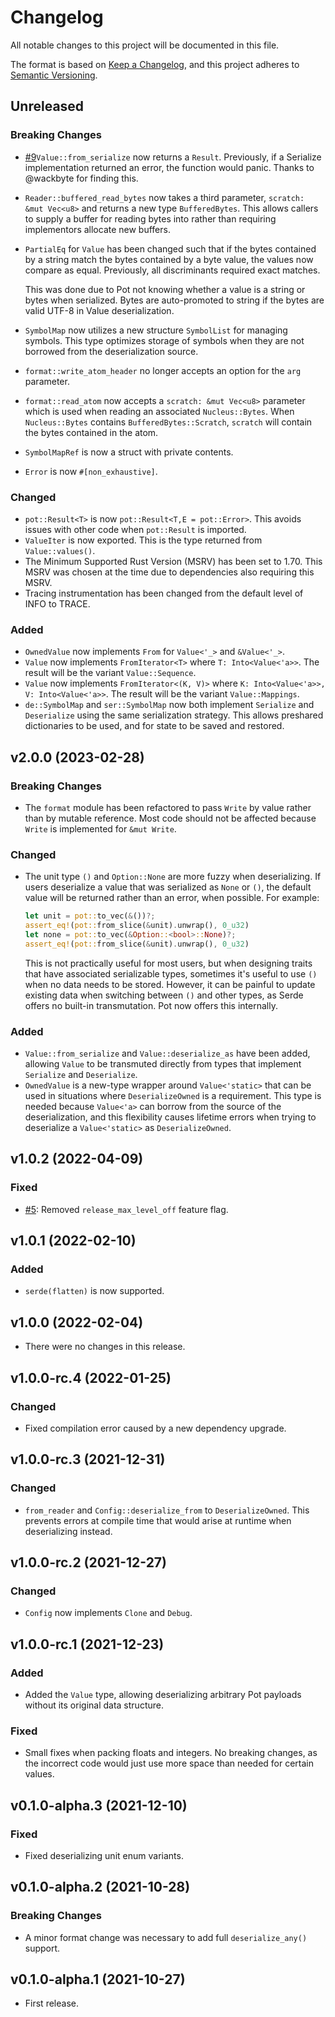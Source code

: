 # Changelog

All notable changes to this project will be documented in this file.

The format is based on [Keep a Changelog](https://keepachangelog.com/en/1.0.0/),
and this project adheres to [Semantic Versioning](https://semver.org/spec/v2.0.0.html).

## Unreleased

### Breaking Changes

- [#9][9]`Value::from_serialize` now returns a `Result`. Previously, if a Serialize
  implementation returned an error, the function would panic. Thanks to
  @wackbyte for finding this.
- `Reader::buffered_read_bytes` now takes a third parameter, `scratch: &mut
  Vec<u8>` and returns a new type `BufferedBytes`. This allows callers to supply
  a buffer for reading bytes into rather than requiring implementors allocate
  new buffers.
- `PartialEq` for `Value` has been changed such that if the bytes contained by a
  string match the bytes contained by a byte value, the values now compare as
  equal. Previously, all discriminants required exact matches.

  This was done due to Pot not knowing whether a value is a string or bytes when
  serialized. Bytes are auto-promoted to string if the bytes are valid UTF-8 in
  Value deserialization.
- `SymbolMap` now utilizes a new structure `SymbolList` for managing symbols.
  This type optimizes storage of symbols when they are not borrowed from the
  deserialization source.
- `format::write_atom_header` no longer accepts an option for the `arg`
  parameter.
- `format::read_atom` now accepts a `scratch: &mut Vec<u8>` parameter which is
  used when reading an associated `Nucleus::Bytes`. When `Nucleus::Bytes`
  contains `BufferedBytes::Scratch`, `scratch` will contain the bytes contained
  in the atom.
- `SymbolMapRef` is now a struct with private contents.
- `Error` is now `#[non_exhaustive]`.

### Changed

- `pot::Result<T>` is now `pot::Result<T,E = pot::Error>`. This avoids issues
  with other code when `pot::Result` is imported.
- `ValueIter` is now exported. This is the type returned from `Value::values()`.
- The Minimum Supported Rust Version (MSRV) has been set to 1.70. This MSRV was
  chosen at the time due to dependencies also requiring this MSRV.
- Tracing instrumentation has been changed from the default level of INFO to
  TRACE.

### Added

- `OwnedValue` now implements `From` for `Value<'_>` and `&Value<'_>`.
- `Value` now implements `FromIterator<T>` where `T: Into<Value<'a>>`. The
  result will be the variant `Value::Sequence`.
- `Value` now implements `FromIterator<(K, V)>` where `K: Into<Value<'a>>, V:
  Into<Value<'a>>`. The result will be the variant `Value::Mappings`.
- `de::SymbolMap` and `ser::SymbolMap` now both implement `Serialize` and
  `Deserialize` using the same serialization strategy. This allows preshared
  dictionaries to be used, and for state to be saved and restored.

[9]: https://github.com/khonsulabs/pot/issues/9

## v2.0.0 (2023-02-28)

### Breaking Changes

- The `format` module has been refactored to pass `Write` by value rather than
  by mutable reference. Most code should not be affected because `Write` is
  implemented for `&mut Write`.

### Changed

- The unit type `()` and `Option::None` are more fuzzy when deserializing. If
  users deserialize a value that was serialized as `None` or `()`, the default
  value will be returned rather than an error, when possible. For example:

  ```rust
  let unit = pot::to_vec(&())?;
  assert_eq!(pot::from_slice(&unit).unwrap(), 0_u32)
  let none = pot::to_vec(&Option::<bool>::None)?;
  assert_eq!(pot::from_slice(&unit).unwrap(), 0_u32)
  ```

  This is not practically useful for most users, but when designing traits that
  have associated serializable types, sometimes it's useful to use `()` when no
  data needs to be stored. However, it can be painful to update existing data
  when switching between `()` and other types, as Serde offers no built-in
  transmutation. Pot now offers this internally.

### Added

- `Value::from_serialize` and `Value::deserialize_as` have been added, allowing
  `Value` to be transmuted directly from types that implement `Serialize` and
  `Deserialize`.
- `OwnedValue` is a new-type wrapper around `Value<'static>` that can be used in
  situations where `DeserializeOwned` is a requirement. This type is needed
  because `Value<'a>` can borrow from the source of the deserialization, and
  this flexibility causes lifetime errors when trying to deserialize a
  `Value<'static>` as `DeserializeOwned`.

## v1.0.2 (2022-04-09)

### Fixed

- [#5][5]: Removed `release_max_level_off` feature flag.

[5]: https://github.com/khonsulabs/pot/issues/5

## v1.0.1 (2022-02-10)

### Added

- `serde(flatten)` is now supported.

## v1.0.0 (2022-02-04)

- There were no changes in this release.

## v1.0.0-rc.4 (2022-01-25)

### Changed

- Fixed compilation error caused by a new dependency upgrade.

## v1.0.0-rc.3 (2021-12-31)

### Changed

- `from_reader` and `Config::deserialize_from` to `DeserializeOwned`. This
  prevents errors at compile time that would arise at runtime when deserializing
  instead.

## v1.0.0-rc.2 (2021-12-27)

### Changed

- `Config` now implements `Clone` and `Debug`.

## v1.0.0-rc.1 (2021-12-23)

### Added

- Added the `Value` type, allowing deserializing arbitrary Pot payloads without its
  original data structure.

### Fixed

- Small fixes when packing floats and integers. No breaking changes, as the
  incorrect code would just use more space than needed for certain values.

## v0.1.0-alpha.3 (2021-12-10)

### Fixed

- Fixed deserializing unit enum variants.

## v0.1.0-alpha.2 (2021-10-28)

### Breaking Changes

- A minor format change was necessary to add full `deserialize_any()` support.

## v0.1.0-alpha.1 (2021-10-27)

- First release.
